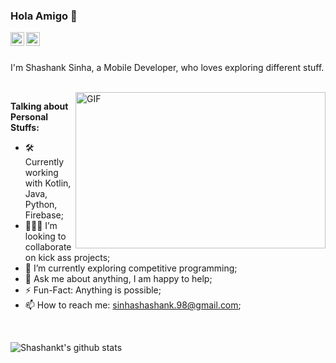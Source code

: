 ### Hola Amigo 👋
<a href="https://www.linkedin.com/in/shashank-sinha-543356140/">
  <img align="left" alt="Shashank's LinkdeIN" width="22px" src="https://cdn.jsdelivr.net/npm/simple-icons@v3/icons/linkedin.svg" />
</a>
<a href="https://www.quora.com/profile/Shashank-Sinha-47">
  <img align="left" alt="Shashank's Quora" width="22px" src="https://cdn.jsdelivr.net/npm/simple-icons@v3/icons/quora.svg" />
</a>

<br />
<br />

I'm Shashank Sinha, a Mobile Developer, who loves exploring different stuff.

<br />
 <img align="right" height="250" width="400" alt="GIF" src="https://miro.medium.com/max/1360/1*IRGHmiGsa16stedQvIaZfw.gif" />

**Talking about Personal Stuffs:**

- 🛠 Currently working with Kotlin, Java, Python, Firebase;
- 👨🏻‍💻 I’m looking to collaborate on kick ass projects;
- 🌱 I’m currently exploring competitive programming;
- 💬 Ask me about anything, I am happy to help;
- ⚡️ Fun-Fact: Anything is possible;
- 📫 How to reach me: sinhashashank.98@gmail.com;

<br />


![Shashankt's github stats](https://github-readme-stats.vercel.app/api?username=shashanksinha98&show_icons=true&hide_border=true) 

